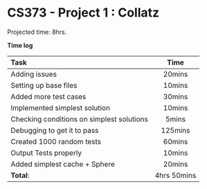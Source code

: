 # CS373 - Project 1 : Collatz

Projected time: 8hrs. 

__Time log__

| Task | Time |
|:------|:------:|
| Adding issues | 20mins |
| Setting up base files | 10mins | 
| Added more test cases | 30mins | 
| Implemented simplest solution | 10mins | 
| Checking conditions on simplest solutions | 5mins | 
| Debugging to get it to pass | 125mins | 
| Created 1000 random tests | 60mins | 
| Output Tests properly | 10mins | 
| Added simplest cache + Sphere| 20mins | 
| __Total__: | 4hrs 50mins | 


